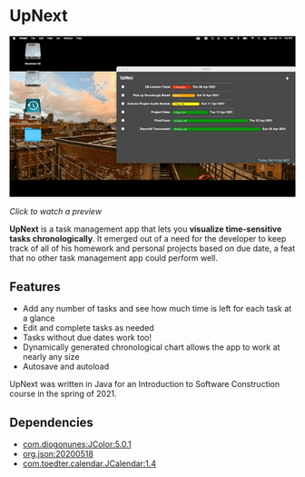 # UpNext

[![UpNext Video](https://raw.githubusercontent.com/silviu-toderita/UpNext/main/docs/video_prev.gif)](http://www.youtube.com/watch?v=LN5kQfPAD8w "UpNext - A Chronological Task Management App")

*Click to watch a preview*

**UpNext** is a task management app that lets you **visualize time-sensitive tasks chronologically**. It emerged out of a need for the developer to keep track of all of his homework and personal projects based on due date, a feat that no other task management app could perform well. 

## Features
- Add any number of tasks and see how much time is left for each task at a glance
- Edit and complete tasks as needed
- Tasks without due dates work too!
- Dynamically generated chronological chart allows the app to work at nearly any size
- Autosave and autoload

UpNext was written in Java for an Introduction to Software Construction course in the spring of 2021.

## Dependencies

- [com.diogonunes:JColor:5.0.1](https://github.com/dialex/JColor)
- [org.json:20200518](https://github.com/stleary/JSON-java)
- [com.toedter.calendar.JCalendar:1.4](https://toedter.com/jcalendar/)
